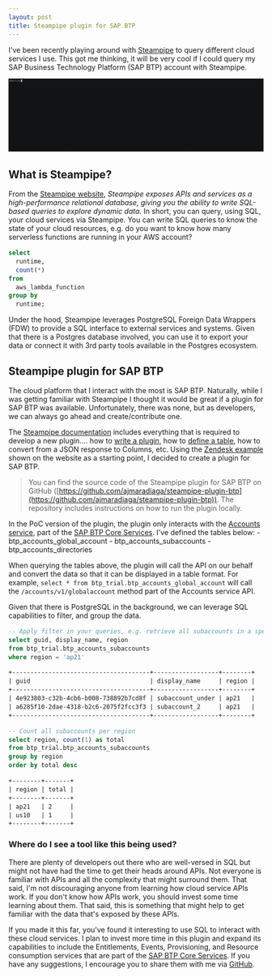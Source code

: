 ```yaml
---
layout: post
title: Steampipe plugin for SAP BTP 
---
```


I've been recently playing around with [Steampipe](https://steampipe.io/) to query different cloud services I use. This got me thinking, it will be very cool if I could query my SAP Business Technology Platform (SAP BTP) account with Steampipe.

![Steampipe plugin for SAP BTP demo](../images/steampipe-plugin-demo.gif)

## What is Steampipe?

From the [Steampipe website](https://steampipe.io/docs), *Steampipe exposes APIs and services as a high-performance relational database, giving you the ability to write SQL-based queries to explore dynamic data.* In short, you can query, using SQL, your cloud services via Steampipe. You can write SQL queries to know the state of your cloud resources, e.g. do you want to know how many serverless functions are running in your AWS account?
  
  ```sql
  select 
    runtime,
    count(*)
  from 
    aws_lambda_function
  group by 
    runtime;
  ```

Under the hood, Steampipe leverages PostgreSQL Foreign Data Wrappers (FDW) to provide a SQL interface to external services and systems. Given that there is a Postgres database involved, you can use it to export your data or connect it with 3rd party tools available in the Postgres ecosystem.

## Steampipe plugin for SAP BTP

The cloud platform that I interact with the most is SAP BTP. Naturally, while I was getting familiar with Steampipe I thought it would be great if a plugin for SAP BTP was available. Unfortunately, there was none, but as developers, we can always go ahead and create/contribute one.

The [Steampipe documentation](https://steampipe.io/docs/develop/overview) includes everything that is required to develop a new plugin.... how to [write a plugin](https://steampipe.io/docs/develop/writing-plugins#writing-plugins), how to [define a table](https://steampipe.io/docs/develop/writing-your-first-table#writing-your-first-table), how to convert from a JSON response to Columns, etc. Using the [Zendesk example](https://github.com/turbot/steampipe-plugin-zendesk) shown on the website as a starting point, I decided to create a plugin for SAP BTP.

> You can find the source code of the Steampipe plugin for SAP BTP on GitHub ([https://github.com/ajmaradiaga/steampipe-plugin-btp](https://github.com/ajmaradiaga/steampipe-plugin-btp)). The repository includes instructions on how to run the plugin locally.

In the PoC version of the plugin, the plugin only interacts with the [Accounts service](https://api.sap.com/api/APIAccountsService/overview), part of the [SAP BTP Core Services](https://api.sap.com/package/SAPCloudPlatformCoreServices/rest). I've defined the tables below:
	- btp_accounts_global_account
	- btp_accounts_subaccounts
	- btp_accounts_directories

When querying the tables above, the plugin will call the API on our behalf and convert the data so that it can be displayed in a table format. For example, `select * from btp_trial.btp_accounts_global_account` will call the `/accounts/v1/globalaccount` method part of the Accounts service API.

Given that there is PostgreSQL in the background, we can leverage SQL capabilities to filter, and group the data.
```sql
-- Apply filter in your queries, e.g. retrieve all subaccounts in a specific region.
select guid, display_name, region 
from btp_trial.btp_accounts_subaccounts 
where region = 'ap21'
```
```txt
+--------------------------------------+------------------+--------+
| guid                                 | display_name     | region |
+--------------------------------------+------------------+--------+
| 4e923803-c32b-4cb6-b008-738892b7cd8f | subaccount_under | ap21   |
| a6285f10-2dae-4318-b2c6-2075f2fcc3f3 | subaccount_2     | ap21   |
+--------------------------------------+------------------+--------+
```
```sql
-- Count all subaccounts per region
select region, count(1) as total
from btp_trial.btp_accounts_subaccounts
group by region 
order by total desc
```
```txt
+--------+-------+
| region | total |
+--------+-------+
| ap21   | 2     |
| us10   | 1     |
+--------+-------+
```

### Where do I see a tool like this being used?
There are plenty of developers out there who are well-versed in SQL but might not have had the time to get their heads around APIs. Not everyone is familiar with APIs and all the complexity that might surround them. That said, I'm not discouraging anyone from learning how cloud service APIs work. If you don't know how APIs work, you should invest some time learning about them. That said, this is something that might help to get familiar with the data that's exposed by these APIs.

If you made it this far, you've found it interesting to use SQL to interact with these cloud services. I plan to invest more time in this plugin and expand its capabilities to include the Entitlements, Events, Provisioning, and Resource consumption services that are part of the [SAP BTP Core Services](https://api.sap.com/package/SAPCloudPlatformCoreServices/rest). If you have any suggestions, I encourage you to share them with me via [GitHub](https://github.com/ajmaradiaga/steampipe-plugin-btp/issues).